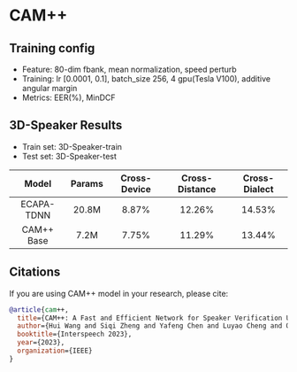 # CAM++

## Training config
- Feature: 80-dim fbank, mean normalization, speed perturb
- Training: lr [0.0001, 0.1], batch_size 256, 4 gpu(Tesla V100), additive angular margin
- Metrics: EER(%), MinDCF

## 3D-Speaker Results
- Train set: 3D-Speaker-train
- Test set: 3D-Speaker-test

| Model | Params | Cross-Device | Cross-Distance | Cross-Dialect |
|:-----:|:------:| :------:|:------:|:------:|
| ECAPA-TDNN | 20.8M | 8.87% | 12.26% | 14.53% |
| CAM++ Base | 7.2M | 7.75% | 11.29% | 13.44% |

## Citations
If you are using CAM++ model in your research, please cite: 
```BibTeX
@article{cam++,
  title={CAM++: A Fast and Efficient Network for Speaker Verification Using Context-Aware Masking},
  author={Hui Wang and Siqi Zheng and Yafeng Chen and Luyao Cheng and Qian Chen},
  booktitle={Interspeech 2023},
  year={2023},
  organization={IEEE}
}
```
